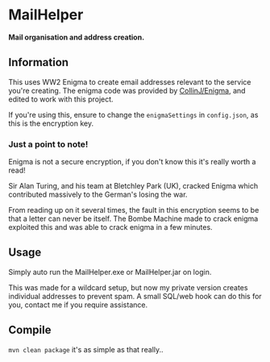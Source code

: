 MailHelper
==========
**Mail organisation and address creation.**

## Information
This uses WW2 Enigma to create email addresses relevant to the service you're creating. The enigma code was provided by [CollinJ/Enigma](https://github.com/CollinJ/Enigma), and edited to work with this project.

If you're using this, ensure to change the ``enigmaSettings`` in ``config.json``, as this is the encryption key.

### **Just a point to note!**
Enigma is not a secure encryption, if you don't know this it's really worth a read!
 
Sir Alan Turing, and his team at Bletchley Park (UK), cracked Enigma which contributed massively to the German's losing the war. 

From reading up on it several times, the fault in this encryption seems to be that a letter can never be itself. The Bombe Machine made to crack enigma exploited this and was able to crack enigma in a few minutes.

## Usage
Simply auto run the MailHelper.exe or MailHelper.jar on login.

This was made for a wildcard setup, but now my private version creates individual addresses to prevent spam. A small SQL/web hook can do this for you, contact me if you require assistance.

## Compile
``mvn clean package`` it's as simple as that really..
